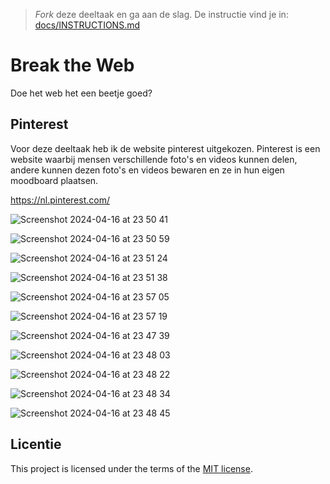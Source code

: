 > _Fork_ deze deeltaak en ga aan de slag. De instructie vind je in: [docs/INSTRUCTIONS.md](docs/INSTRUCTIONS.md)

# Break the Web

Doe het web het een beetje goed?

## Pinterest

Voor deze deeltaak heb ik de website pinterest uitgekozen. Pinterest is een website waarbij mensen verschillende foto's en videos kunnen delen, andere kunnen dezen foto's en videos bewaren en ze in hun eigen moodboard plaatsen. 

https://nl.pinterest.com/

![Screenshot 2024-04-16 at 23 50 41](https://github.com/rileyesther/break-the-web/assets/144009597/9d504862-95fb-48ca-850f-6919aa247a29)

![Screenshot 2024-04-16 at 23 50 59](https://github.com/rileyesther/break-the-web/assets/144009597/4ddfcbc7-87f5-4f2c-9cba-ee8d17243500)

![Screenshot 2024-04-16 at 23 51 24](https://github.com/rileyesther/break-the-web/assets/144009597/db9d1e70-f6bc-4876-bd9d-b3ea3c058d3c)

![Screenshot 2024-04-16 at 23 51 38](https://github.com/rileyesther/break-the-web/assets/144009597/0ea49850-8337-4cdb-a5e4-5ce8c87c5fd3)

![Screenshot 2024-04-16 at 23 57 05](https://github.com/rileyesther/break-the-web/assets/144009597/d4b7e06e-7a2d-48cf-ba4b-b10df40d0aca)

![Screenshot 2024-04-16 at 23 57 19](https://github.com/rileyesther/break-the-web/assets/144009597/0a39cf36-a7d1-453e-b16b-29df035c7984)

![Screenshot 2024-04-16 at 23 47 39](https://github.com/rileyesther/break-the-web/assets/144009597/15283d5d-a3a1-4b7d-8310-1ac508dc060b)

![Screenshot 2024-04-16 at 23 48 03](https://github.com/rileyesther/break-the-web/assets/144009597/b6c91661-7913-4740-ae12-bb7123821354)

![Screenshot 2024-04-16 at 23 48 22](https://github.com/rileyesther/break-the-web/assets/144009597/32564e1d-802e-4d3f-8e25-ece6e92d3d5e)

![Screenshot 2024-04-16 at 23 48 34](https://github.com/rileyesther/break-the-web/assets/144009597/abc89b8f-f389-4f02-9325-3a2ba5ed3444)

![Screenshot 2024-04-16 at 23 48 45](https://github.com/rileyesther/break-the-web/assets/144009597/40466ba3-acbe-441e-97c8-af4bc17564f1)



## Licentie

This project is licensed under the terms of the [MIT license](./LICENSE).
